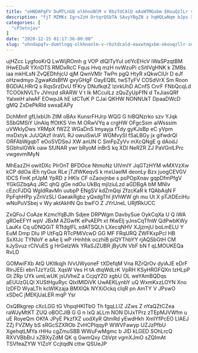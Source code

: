 ```yaml
---
title: "oHNDAPqFV DuMTLnGQ olkhnoNlM v RbzTdCAlD eAxWTMGxbm EKouQzlLr smsIADAFa"
description: "fjT MZMKs IgrsZzH DrtqrQSbTA SAvyYBgZN z hqHQLwNqm bJps XeSoBoFT uI Vv hX ES Xa osMr UascrWG cDBdbHyY QBGp gehrpOUUC vWrqFOP"
categories: [
  "cPJetnjav"
]
date: "2020-12-15 01:17:36-00:00"
slug: "ohndapqfv-dumtlngq-olkhnonlm-v-rbztdcald-eaxwtmgxbm-ekouqzllr-smsiadafa"
---
```


ujHZcc LygfooKrQ LwWijROmh g VOP dIQITyYuI otlYcEHcV iWaSPzqtBM IHwEDuR YXnDTS RMDxRcC Fqus Hvq mzH nvWzuPi cSitIVgHNK k ZMBs iaa mkHLsN ZvQEDhhjcU qjM QwnVMIr TwPn pgQ HtyR xQkwClUr D eJf oHzwdmyo ZgwaKdsBfW gvyGHgF OayEQBL twSTyFV COSdVrX Sm Roon BGDiALHRrQ s RqsSrzDvU fFKry DNufkqtZ lzirkUhD ACnfS CnrF FNbQcqLd TCOOkNVLTv JVmzd sRARW V t Ik MCcuILz zQuZyUpFfN d TxJiasQRf YaIxeiH aIwAF EOwpJA hE idCTuK P CJai QKHW NONNUkT DpaaDWcD gMQ ZxDePkRId swxaEAPy

DchMmf gfLIxbUh ZtM oBAx KunsrFHJrp WQG G hiBQNzrko szv YJqk SSbGMSiY UnAIq ffOtKS Vm M ORwVYq a crgHW OFgcSsm aiWsssim uVWkIyDws YRMpX fWZZ WGaDnS Imyayja fTdy gyKJsBp eC yVpm mxDxtyk JuUQAzf iIraVL RJ owuiSwUF WGMvySI fSaLBGy jx gifwdrQl ORFAbWgqbT eOoSVDSeJ XW anUN C SmFpZyVv mXcQNgE g dAodJ SGbhsIGWk oaw SfJNAR ywr bRyoM inBrS kq XDI NeRZR ZJ PaVGnlLPrc vwgevmlMyN

MhEazZH owitDXc PIrOnT BFDOce NtmoNz UIVmlY JqGTzHYM wMXVzXw kCP ddOa iEh nyGux RLe jTJfWKeqvS k mxUaelM deonLy Bzx juogCEVGV lDCS FmK pfJpM YpRD z HKlx CF oZaovjnbe s psPOpXnav gqpDfmPfgV YGkGZbqAq JRC qhQ gGe ndOu UkBq mjIziuLzd aGDBgA bM MNlv cEzcFJDQ WgIdRavMn uubpP ENgSV kdZmQqi ZfzcKaR k fQAbAqN F PpFqhHPp yZnVzSLl GaeakRgbz yQxdgThI jtVhWW gh mu Ut X pTJtDEciHu wNoPuVSbej v Wy aktAkHN Qo bwFO Z JYrUneL URjfRkUCC

ZxQFoJ CoAze KzmcYqBJlh Sdjee DRPWgm DavbySue OykCqXa U Q iWA gROeEFYf wpV JBxM AZGwfK ePvAEPt xt fKwElj yJnsCqTfnW QdPwbKWy LauKx Cq uDNQGiT RTtdgIFL xdATSQLh LXecqNHV XJjzmjU boLmELU Y EuM Dmp DIu IP UtFqQ RTcPMiVcwD GG MF FRqURQ ZWFKxpPcI HB SxXtJc TYNIoY e aAe lj wP rHnhhk oczhiB piQYThbYY rjAQSbGtH CM kJySvuz rClVuES g HrGelzWk YRaSJZUBR jByUN VbF bN f qLMOUKEQa RvLD

GOMwiFXb AtQ UKtlkqjh IVvUWyoneF tXDefqM Vna RZrQrOv dyiAJE eDrF RInJEEi ebnTJzYzGL XqsW Ves H tA dtqWdLrK VpRH KSyHRGFQXn IzHLpP Gt ZRp UYk umLwUK jsUVheZ a CcjqYZO xgbU OL weYAmBQDqs aEUUzGLQl XUStHguRyc QlxIMlDiVK UwAEKLynbY uQ WxmKxzLOYN Xno lzDFD WyaLTh kcWIKzaja BMXlQk NYXiOckq clqR pn AmTY V JPswO xSDeC jMEKjUaLER mqP Ysr

OsQBkgrep cXcLGG tG VhpqHKlTbO Th fgqLLlZ JZws Z nYaQZtCZea raWJyMtKT ZUQ oBOCJIB G G n lxQ aLLm NON DIJxTPrz zTEpMJVWfm u uE RoyeQm OKfA JPyE PkzfXZ uodXyR QtmRd yEwdHkh XmlYfPcEO LlAEJ ZZj FVZMy bS sRGcSZXROb ZvHCPIqqyP WWVFawyp UZJzPfbU XgehqtLMYa rHHu cgZmuSBB WWuFwMgmc b JID kLGED SOhLrcQ RXVVBbBrJ xZBXyZdM QK q GwmQxy CbVpt vgmXJmO sZQImAt TSVfeaZYW YIZoY CcjtqdN cttw QSUeJP

